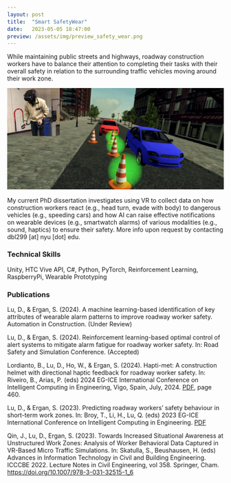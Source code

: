 ```yaml
---
layout: post
title:  "Smart SafetyWear"
date:   2023-05-05 18:47:00
preview: /assets/img/preview_safety_wear.png
---
```


While maintaining public streets and highways, roadway construction workers have to balance their attention to completing their tasks with their overall safety in relation to the surrounding traffic vehicles moving around their work zone.

![VR roadway work zone simulation](/assets/img/safety-wear/promo.png)

My current PhD dissertation investigates using VR to collect data on how construction workers react (e.g., head turn, evade with body) to dangerous vehicles (e.g., speeding cars) and how AI can raise effective notifications on wearable devices (e.g., smartwatch alarms) of various modalities (e.g., sound, haptics) to ensure their safety. More info upon request by contacting dbl299 [at] nyu [dot] edu.

### Technical Skills

Unity, HTC Vive API, C#, Python, PyTorch, Reinforcement Learning, RaspberryPi, Wearable Prototyping

### Publications

Lu, D., & Ergan, S. (2024). A machine learning-based identification of key attributes of wearable alarm patterns to improve roadway worker safety. Automation in Construction. (Under Review)

Lu, D., & Ergan, S. (2024). Reinforcement learning-based optimal control of alert systems to mitigate alarm fatigue for roadway worker safety. In: Road Safety and Simulation Conference. (Accepted)

Lordianto, B., Lu, D., Ho, W., & Ergan, S. (2024). Hapti-met: A construction helmet with directional haptic feedback for roadway worker safety. In: Riveiro, B., Arias, P. (eds) 2024 EG-ICE International Conference on Intelligent Computing in Engineering, Vigo, Spain, July, 2024. [PDF](https://universidadevigo-my.sharepoint.com/personal/belenriveiro_uvigo_gal/_layouts/15/onedrive.aspx?id=%2Fpersonal%2Fbelenriveiro%5Fuvigo%5Fgal%2FDocuments%2Ftemporal%2FProceedings%20manual%2Epdf&parent=%2Fpersonal%2Fbelenriveiro%5Fuvigo%5Fgal%2FDocuments%2Ftemporal&ga=1), page 460.

Lu, D., & Ergan, S. (2023). Predicting roadway workers’ safety behaviour in short-term work zones. In: Broy, T., Li, H., Lu, Q. (eds) 2023 EG-ICE International Conference on Intelligent Computing in Engineering. [PDF](https://www.ucl.ac.uk/bartlett/construction/sites/bartlett_construction/files/predicting_roadway_workers_safety_behaviour_in_short-term_work_zones.pdf)

Qin, J., Lu, D., Ergan, S. (2023). Towards Increased Situational Awareness at Unstructured Work Zones: Analysis of Worker Behavioral Data Captured in VR-Based Micro Traffic Simulations. In: Skatulla, S., Beushausen, H. (eds) Advances in Information Technology in Civil and Building Engineering. ICCCBE 2022. Lecture Notes in Civil Engineering, vol 358. Springer, Cham. https://doi.org/10.1007/978-3-031-32515-1_6
